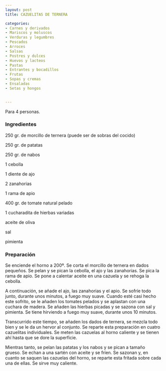 ```yaml
---
layout: post
title: CAZUELITAS DE TERNERA

categories:
- Carnes y derivados
- Mariscos y moluscos
- Verduras y legumbres
- Pescados
- Arroces
- Salsas
- Postres y dulces
- Huevos y lacteos
- Pastas
- Entrantes y bocadillos
- Frutas
- Sopas y cremas
- Ensaladas
- Setas y hongos
 

---
```

Para 4 personas.

<h3>Ingredientes</h3>

250 gr. de morcillo de ternera (puede ser de sobras del cocido)

250 gr. de patatas

250 gr. de nabos

1 cebolla

1 diente de ajo

2 zanahorias

1 rama de apio

400 gr. de tomate natural pelado

1 cucharadita de hierbas variadas

aceite de oliva

sal

pimienta

<h3>Preparación</h3>

Se enciende el horno a 200&ordm;. Se corta el morcillo de ternera en dados pequeños. Se pelan y se pican la cebolla, el ajo y las zanahorias. Se pica la rama de apio. Se pone a calentar aceite en una cazuela y se rehoga la cebolla.

A continuación, se añade el ajo, las zanahorias y el apio. Se sofríe todo junto, durante unos minutos, a fuego muy suave. Cuando esté casi hecho este sofrito, se le añaden los tomates pelados y se aplastan con una cuchara de madera. Se añaden las hierbas picadas y se sazona con sal y pimienta. Se tiene hirviendo a fuego muy suave, durante unos 10 minutos.

Transcurrido este tiempo, se añaden los dados de ternera, se mezcla todo bien y se le da un hervor al conjunto. Se reparte esta preparación en cuatro cazuelitas individuales. Se meten las cazuelas al horno caliente y se tienen ahí hasta que se dore la superficie.

Mientras tanto, se pelan las patatas y los nabos y se pican a tamaño grueso. Se echan a una sartén con aceite y se fríen. Se sazonan y, en cuanto se saquen las cazuelas del horno, se reparte esta fritada sobre cada una de ellas. Se sirve muy caliente.

